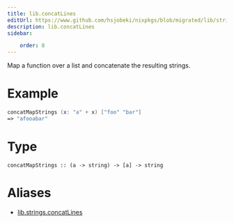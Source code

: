 ```yaml
---
title: lib.concatLines
editUrl: https://www.github.com/hsjobeki/nixpkgs/blob/migrated/lib/strings.nix#L78C25
description: lib.concatLines
sidebar:

    order: 8
---
```


Map a function over a list and concatenate the resulting strings.

# Example

```nix
concatMapStrings (x: "a" + x) ["foo" "bar"]
=> "afooabar"
```

# Type

```
concatMapStrings :: (a -> string) -> [a] -> string
```


# Aliases

- [lib.strings.concatLines](/nix-doc-comments/reference/lib/strings/lib-strings-concatlines)


